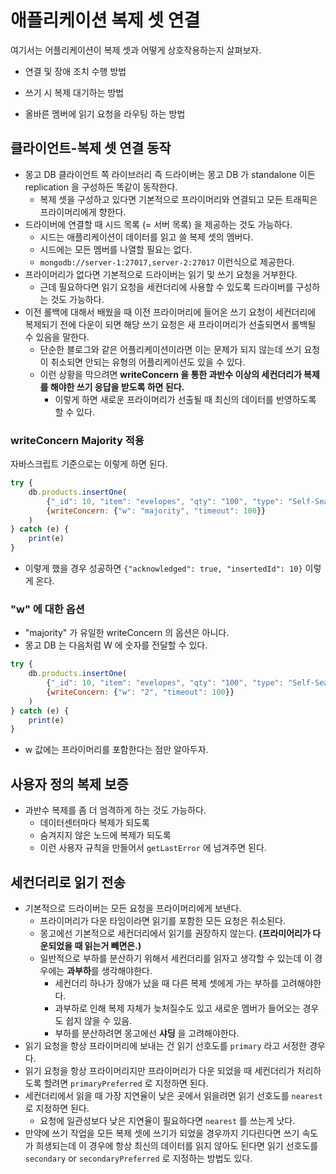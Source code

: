 # 애플리케이션 복제 셋 연결

여기서는 어플리케이션이 복제 셋과 어떻게 상호작용하는지 살펴보자.

- 연결 및 장애 조치 수행 방법

- 쓰기 시 복제 대기하는 방법 

- 올바른 멤버에 읽기 요청을 라우팅 하는 방법 

## 클라이언트-복제 셋 연결 동작

- 몽고 DB 클라이언트 쪽 라이브러리 즉 드라이버는 몽고 DB 가 standalone 이든 replication 을 구성하든 똑같이 동작한다. 
  - 복제 셋을 구성하고 있다면 기본적으로 프라이머리와 연결되고 모든 트래픽은 프라이머리에게 향한다. 
- 드라이버에 연결할 때 시드 목록 (= 서버 목록) 을 제공하는 것도 가능하다. 
  - 시드는 애플리케이션이 데이터를 읽고 쓸 복제 셋의 멤버다.
  - 시드에는 모든 멤버를 나열할 필요는 없다.
  - `mongodb://server-1:27017,server-2:27017` 이런식으로 제공한다.
- 프라이머리가 없다면 기본적으로 드라이버는 읽기 및 쓰기 요청을 거부한다.
  - 근데 필요하다면 읽기 요청을 세컨더리에 사용할 수 있도록 드라이버를 구성하는 것도 가능하다.
- 이전 롤백에 대해서 배웠을 때 이전 프라이머리에 들어온 쓰기 요청이 세컨더리에 복제되기 전에 다운이 되면 해당 쓰기 요청은 새 프라이머리가 선출되면서 롤백될 수 있음을 말한다.
  - 단순한 블로그와 같은 어플리케이션이라면 이는 문제가 되지 않는데 쓰기 요청이 취소되면 안되는 유형의 어플리케이션도 있을 수 있다.
  - 이런 상황을 막으려면 **writeConcern 을 통한 과반수 이상의 세컨더리가 복제를 해야한 쓰기 응답을 받도록 하면 된다.** 
    - 이렇게 하면 새로운 프라이머리가 선출될 때 최신의 데이터를 반영하도록 할 수 있다.

### writeConcern Majority 적용 

자바스크립트 기준으로는 이렇게 하면 된다.

```javascript
try {
    db.products.insertOne(
        {"_id": 10, "item": "evelopes", "qty": "100", "type": "Self-Sealing"},
        {writeConcern: {"w": "majority", "timeout": 100}}
    )
} catch (e) {
    print(e)
}
```

- 이렇게 했을 경우 성공하면 `{"acknowledged": true, "insertedId": 10}` 이렇게 온다.

### "w" 에 대한 옵션 

- "majority" 가 유일한 writeConcern 의 옵션은 아니다. 
- 몽고 DB 는 다음처럼 W 에 숫자를 전달할 수 있다. 

```javascript
try {
    db.products.insertOne(
        {"_id": 10, "item": "evelopes", "qty": "100", "type": "Self-Sealing"},
        {writeConcern: {"w": "2", "timeout": 100}}
    )
} catch (e) {
    print(e)
}
```

- w 값에는 프라이머리를 포함한다는 점만 알아두자. 

## 사용자 정의 복제 보증

- 과반수 복제를 좀 더 엄격하게 하는 것도 가능하다.
  - 데이터센터마다 복제가 되도록
  - 숨겨지지 않은 노드에 복제가 되도록 
  - 이런 사용자 규칙을 만들어서 `getLastError` 에 넘겨주면 된다.


## 세컨더리로 읽기 전송 

- 기본적으로 드라이버는 모든 요청을 프라이머리에게 보낸다.
  - 프라이머리가 다운 타임이라면 읽기를 포함한 모든 요청은 취소된다.
  - 몽고에선 기본적으로 세컨더리에서 읽기를 권장하지 않는다. **(프라미어리가 다운되었을 때 읽는거 빼면은.)**
  - 일반적으로 부하를 분산하기 위해서 세컨더리를 읽자고 생각할 수 있는데 이 경우에는 **과부하**를 생각해야한다.
    - 세컨더리 하나가 장애가 났을 때 다른 복제 셋에게 가는 부하를 고려해야한다. 
    - 과부하로 인해 복제 자체가 늦처질수도 있고 새로운 멤버가 들어오는 경우도 쉽지 않을 수 있음.
    - 부하를 분산하려면 몽고에선 **샤딩** 을 고려해야한다.
- 읽기 요청을 항상 프라이머리에 보내는 건 읽기 선호도를 `primary` 라고 서정한 경우다.
- 읽기 요청을 항상 프라이머리지만 프라이머리가 다운 되었을 때 세컨더리가 처리하도록 할려면 `primaryPreferred` 로 지정하면 된다. 
- 세컨더리에서 읽을 때 가장 지연율이 낮은 곳에서 읽을려면 읽기 선호도를 `nearest` 로 지정하면 된다. 
  - 요청에 일관성보다 낮은 지연율이 필요하다면 `nearest` 를 쓰는게 낫다.
- 만약에 쓰기 작업을 모든 복제 셋에 쓰기가 되었을 경우까지 기다린다면 쓰기 속도가 희생되는데 이 경우에 항상 최신의 데이터를 읽지 않아도 된다면 읽기 선호도를 `secondary` or `secondaryPreferred` 로 지정하는 방법도 있다.

